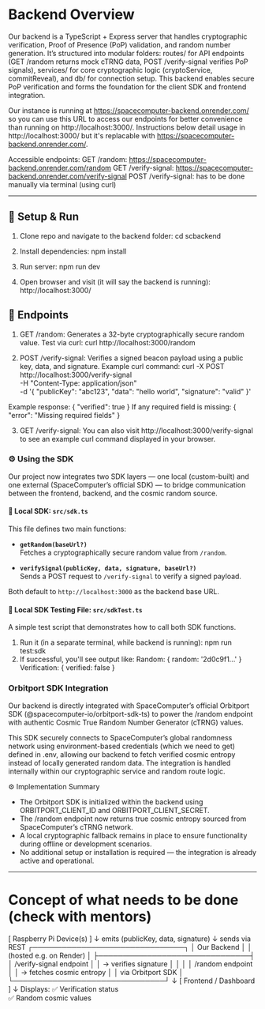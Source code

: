 # Backend Overview

Our backend is a TypeScript + Express server that handles cryptographic verification, Proof of Presence (PoP) validation, and random number generation. It’s structured into modular folders: routes/ for API endpoints (GET /random returns mock cTRNG data, POST /verify-signal verifies PoP signals), services/ for core cryptographic logic (cryptoService, commitReveal), and db/ for connection setup. This backend enables secure PoP verification and forms the foundation for the client SDK and frontend integration.

Our instance is running at https://spacecomputer-backend.onrender.com/ so you can use this URL to access our endpoints for better convenience than running on http://localhost:3000/. Instructions below detail usage in http://localhost:3000/ but it's replacable with https://spacecomputer-backend.onrender.com/.

Accessible endpoints:
GET /random: https://spacecomputer-backend.onrender.com/random
GET /verify-signal: https://spacecomputer-backend.onrender.com/verify-signal
POST /verify-signal: has to be done manually via terminal (using curl)

---

## 🚀 Setup & Run

1. Clone repo and navigate to the backend folder: cd scbackend

2. Install dependencies: npm install

3. Run server: npm run dev

4. Open browser and visit (it will say the backend is running): http://localhost:3000/


## 🔐 Endpoints

1. GET /random: Generates a 32-byte cryptographically secure random value.
Test via curl: curl http://localhost:3000/random

2. POST /verify-signal: Verifies a signed beacon payload using a public key, data, and signature.
Example curl command:
   curl -X POST http://localhost:3000/verify-signal \
     -H "Content-Type: application/json" \
     -d '{
       "publicKey": "abc123",
       "data": "hello world",
       "signature": "valid"
     }'

Example response: { "verified": true }
If any required field is missing: { "error": "Missing required fields" }

3. GET /verify-signal: You can also visit http://localhost:3000/verify-signal to see an example curl command displayed in your browser.


### ⚙️ Using the SDK

Our project now integrates two SDK layers — one local (custom-built) and one external (SpaceComputer’s official SDK) — to bridge communication between the frontend, backend, and the cosmic random source.

#### 📁 Local SDK: `src/sdk.ts`

This file defines two main functions:

- **`getRandom(baseUrl?)`**  
  Fetches a cryptographically secure random value from `/random`.

- **`verifySignal(publicKey, data, signature, baseUrl?)`**  
  Sends a POST request to `/verify-signal` to verify a signed payload.

Both default to `http://localhost:3000` as the backend base URL.

#### 📁 Local SDK Testing File: `src/sdkTest.ts`

A simple test script that demonstrates how to call both SDK functions.

1. Run it (in a separate terminal, while backend is running): npm run test:sdk
2. If successful, you'll see output like:
Random: { random: '2d0c9f1...' }
Verification: { verified: false }

### Orbitport SDK Integration

Our backend is directly integrated with SpaceComputer’s official Orbitport SDK (@spacecomputer-io/orbitport-sdk-ts) to power the /random endpoint with authentic Cosmic True Random Number Generator (cTRNG) values.

This SDK securely connects to SpaceComputer’s global randomness network using environment-based credentials (which we need to get) defined in .env, allowing our backend to fetch verified cosmic entropy instead of locally generated random data. The integration is handled internally within our cryptographic service and random route logic.

⚙️ Implementation Summary
- The Orbitport SDK is initialized within the backend using ORBITPORT_CLIENT_ID and ORBITPORT_CLIENT_SECRET.
- The /random endpoint now returns true cosmic entropy sourced from SpaceComputer’s cTRNG network.
- A local cryptographic fallback remains in place to ensure functionality during offline or development scenarios.
- No additional setup or installation is required — the integration is already active and operational.


---

# Concept of what needs to be done (check with mentors)
   [ Raspberry Pi Device(s) ]
          ↓ emits
 (publicKey, data, signature)
          ↓ sends via REST
   ┌───────────────────────────────┐
   │        Our Backend           │
   │  (hosted e.g. on Render)      │
   ├───────────────────────────────┤
   │  /verify-signal endpoint      │
   │   → verifies signature        │
   │                               │
   │  /random endpoint             │
   │   → fetches cosmic entropy    │
   │     via Orbitport SDK         │
   └───────────────────────────────┘
          ↓
    [ Frontend / Dashboard ]
          ↓
   Displays:
   ✅ Verification status  
   ✅ Random cosmic values